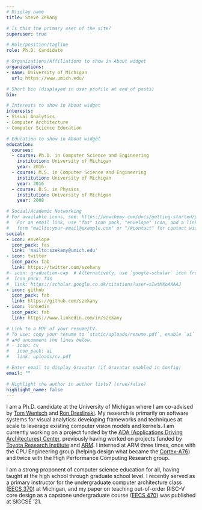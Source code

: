 ```yaml
---
# Display name
title: Steve Zekany

# Is this the primary user of the site?
superuser: true

# Role/position/tagline
role: Ph.D. Candidate

# Organizations/Affiliations to show in About widget
organizations:
- name: University of Michigan
  url: https://www.umich.edu/

# Short bio (displayed in user profile at end of posts)
bio: 

# Interests to show in About widget
interests:
- Visual Analytics
- Computer Architecture
- Computer Science Education

# Education to show in About widget
education:
  courses:
  - course: Ph.D. in Computer Science and Engineering
    institution: University of Michigan
    year: 2016-
  - course: M.S. in Computer Science and Engineering
    institution: University of Michigan
    year: 2016
  - course: B.S. in Physics
    institution: University of Michigan
    year: 2008

# Social/Academic Networking
# For available icons, see: https://wowchemy.com/docs/getting-started/page-builder/#icons
#   For an email link, use "fas" icon pack, "envelope" icon, and a link in the
#   form "mailto:your-email@example.com" or "/#contact" for contact widget.
social:
- icon: envelope
  icon_pack: fas
  link: 'mailto:szekany@umich.edu'
- icon: twitter
  icon_pack: fab
  link: https://twitter.com/szekany
#- icon: graduation-cap  # Alternatively, use `google-scholar` icon from `ai` icon pack
#  icon_pack: fas
#  link: https://scholar.google.co.uk/citations?user=sIwtMXoAAAAJ
- icon: github
  icon_pack: fab
  link: https://github.com/szekany
- icon: linkedin
  icon_pack: fab
  link: https://www.linkedin.com/in/szekany

# Link to a PDF of your resume/CV.
# To use: copy your resume to `static/uploads/resume.pdf`, enable `ai` icons in `params.toml`, 
# and uncomment the lines below.
# - icon: cv
#   icon_pack: ai
#   link: uploads/cv.pdf

# Enter email to display Gravatar (if Gravatar enabled in Config)
email: ""

# Highlight the author in author lists? (true/false)
highlight_name: false
---
```


I am a Ph.D. candidate at the University of Michigan where I am co-advised by [Tom Wenisch](https://web.eecs.umich.edu/~twenisch/) and [Ron Dreslinski](https://web.eecs.umich.edu/~rdreslin/). My research is primarily on software systems for visual analytics: developing frameworks and techniques at scale to leverage existing computer vision models and kernels. I am currently working on a project funded by the [ADA (Applications Driving Architectures) Center](http://www.adacenter.org), previously having worked on projects funded by [Toyota Research Institute](https://www.tri.global/) and [ARM](http://www.arm.com). I interned at ARM three times, once with the CPU Engineering group (helping design what became the [Cortex-A76](https://en.wikipedia.org/wiki/ARM_Cortex-A76)) and twice with the High Performance Computing Research group.

I am a strong proponent of computer science education for all, having taught at the high school through graduate school level. I recently served as a primary instructor for the undergraduate computer architecture class ([EECS 370](https://eecs370.github.io/)) at Michigan, and my paper on teaching out-of-order RISC-V core design as a capstone undergraduate course ([EECS 470](https://www.eecs.umich.edu/courses/eecs470/)) was published at SIGCSE '21.
